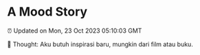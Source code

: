 # A Mood Story

⏰ Updated on Mon, 23 Oct 2023 05:10:03 GMT

💭 Thought: Aku butuh inspirasi baru, mungkin dari film atau buku.

